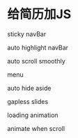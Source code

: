 # 给简历加JS

sticky navBar

auto highlight navBar

auto scroll smoothly

menu

auto hide aside

gapless slides

loading animation

animate when scroll